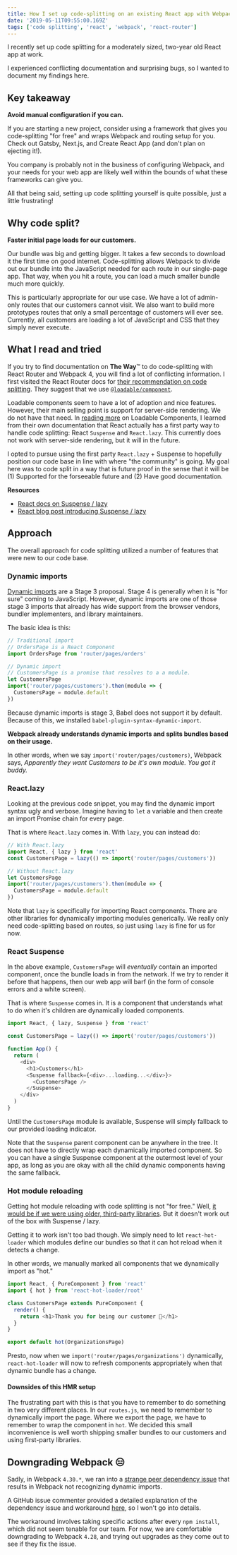 ```yaml
---
title: How I set up code-splitting on an existing React app with Webpack 4, Babel 7, and React Router
date: '2019-05-11T09:55:00.169Z'
tags: ['code splitting', 'react', 'webpack', 'react-router']
---
```


I recently set up code splitting for a moderately sized, two-year old React app at work.

I experienced conflicting documentation and surprising bugs, so I wanted to document my findings here.

## Key takeaway

**Avoid manual configuration if you can.**

If you are starting a new project, consider using a framework that gives you code-splitting "for free" and wraps Webpack and routing setup for you. Check out Gatsby, Next.js, and Create React App (and don't plan on ejecting it!).

You company is probably not in the business of configuring Webpack, and your needs for your web app are likely well within the bounds of what these frameworks can give you.

All that being said, setting up code splitting yourself is quite possible, just a little frustrating!

## Why code split?

**Faster initial page loads for our customers.**

Our bundle was big and getting bigger. It takes a few seconds to download it the first time on good internet. Code-splitting allows Webpack to divide out our bundle into the JavaScript needed for each route in our single-page app. That way, when you hit a route, you can load a much smaller bundle much more quickly.

This is particularly appropriate for our use case. We have a lot of admin-only routes that our customers cannot visit. We also want to build more prototypes routes that only a small percentage of customers will ever see. Currently, all customers are loading a lot of JavaScript and CSS that they simply never execute.

## What I read and tried

If you try to find documentation on **The Way**™️ to do code-splitting with React Router and Webpack 4, you will find a lot of conflicting information. I first visited the React Router docs for [their recommendation on code splitting](https://reacttraining.com/react-router/web/guides/code-splitting). They suggest that we use [`@loadable/component`](https://www.smooth-code.com/open-source/loadable-components/docs/getting-started/).

Loadable components seem to have a lot of adoption and nice features. However, their main selling point is support for server-side rendering. We do not have that need. In [reading more](https://www.smooth-code.com/open-source/loadable-components/docs/loadable-vs-react-lazy/) on Loadable Components, I learned from their own documentation that React actually has a first party way to handle code splitting: React `Suspense` and `React.lazy`. This currently does not work with server-side rendering, but it will in the future.

I opted to pursue using the first party `React.lazy` + Suspense to hopefully position our code base in line with where "the community" is going. My goal here was to code split in a way that is future proof in the sense that it will be (1) Supported for the forseeable future and (2) Have good documentation.

**Resources**

- [React docs on Suspense / lazy](https://reactjs.org/docs/react-api.html#reactlazy)
- [React blog post introducing Suspense / lazy](https://reactjs.org/blog/2018/10/23/react-v-16-6.html#reactlazy-code-splitting-with-suspense)

## Approach

The overall approach for code splitting utilized a number of features that were new to our code base.

### Dynamic imports

[Dynamic imports](https://developer.mozilla.org/en-US/docs/Web/JavaScript/Reference/Statements/import) are a Stage 3 proposal. Stage 4 is generally when it is "for sure" coming to JavaScript. However, dynamic imports are one of those stage 3 imports that already has wide support from the browser vendors, bundler implementers, and library maintainers.

The basic idea is this:

```js
// Traditional import
// OrdersPage is a React Component
import OrdersPage from 'router/pages/orders'

// Dynamic import
// CustomersPage is a promise that resolves to a a module.
let CustomersPage
import('router/pages/customers').then(module => {
  CustomersPage = module.default
})
```

Because dynamic imports is stage 3, Babel does not support it by default. Because of this, we installed `babel-plugin-syntax-dynamic-import`.

**Webpack already understands dynamic imports and splits bundles based on their usage.**

In other words, when we say `import('router/pages/customers)`, Webpack says, _Apparently they want Customers to be it's own module. You got it buddy._

### React.lazy

Looking at the previous code snippet, you may find the dynamic import syntax ugly and verbose. Imagine having to `let` a variable and then create an import Promise chain for every page.

That is where `React.lazy` comes in. With `lazy`, you can instead do:

```js
// With React.lazy
import React, { lazy } from 'react'
const CustomersPage = lazy(() => import('router/pages/customers'))

// Without React.lazy
let CustomersPage
import('router/pages/customers').then(module => {
  CustomersPage = module.default
})
```

Note that `lazy` is specifically for importing React components. There are other libraries for dynamically importing modules generically. We really only need code-splitting based on routes, so just using `lazy` is fine for us for now.

### React Suspense

In the above example, `CustomersPage` will _eventually_ contain an imported component, once the bundle loads in from the network. If we try to render it before that happens, then our web app will barf (in the form of console errors and a white screen).

That is where `Suspense` comes in. It is a component that understands what to do when it's children are dynamically loaded components.

```js
import React, { lazy, Suspense } from 'react'

const CustomersPage = lazy(() => import('router/pages/customers'))

function App() {
  return (
    <div>
      <h1>Customers</h1>
      <Suspense fallback={<div>...loading...</div>}>
        <CustomersPage />
      </Suspense>
    </div>
  )
}
```

Until the `CustomersPage` module is available, Suspense will simply fallback to our provided loading indicator.

Note that the `Suspense` parent component can be anywhere in the tree. It does not have to directly wrap each dynamically imported component. So you can have a single Suspense component at the outermost level of your app, as long as you are okay with all the child dynamic components having the same fallback.

### Hot module reloading

Getting hot module reloading with code splitting is not "for free." Well, [it would be if we were using older, third-party libraries](https://github.com/gaearon/react-hot-loader#code-splitting). But it doesn't work out of the box with Suspense / lazy.

Getting it to work isn't too bad though. We simply need to let `react-hot-loader` which modules define our bundles so that it can hot reload when it detects a change.

In other words, we manually marked all components that we dynamically import as "hot."

```js
import React, { PureComponent } from 'react'
import { hot } from 'react-hot-loader/root'

class CustomersPage extends PureComponent {
  render() {
    return <h1>Thank you for being our customer 🙏</h1>
  }
}

export default hot(OrganizationsPage)
```

Presto, now when we `import('router/pages/organizations')` dynamically, `react-hot-loader` will now to refresh components appropriately when that dynamic bundle has a change.

#### Downsides of this HMR setup

The frustrating part with this is that you have to remember to do something in two very different places. In our `routes.js`, we need to remember to dynamically import the page. Where we export the page, we have to remember to wrap the component in `hot`. We decided this small inconvenience is well worth shipping smaller bundles to our customers and using first-party libraries.

## Downgrading Webpack 😑

Sadly, in Webpack `4.30.*`, we ran into a [strange peer dependency issue](https://github.com/webpack/webpack/issues/8656) that results in Webpack not recognizing dynamic imports.

A GitHub issue commenter provided a detailed explanation of the dependency issue and workaround [here](https://github.com/webpack/webpack/issues/8656#issuecomment-456010969), so I won't go into details.

The workaround involves taking specific actions after every `npm install`, which did not seem tenable for our team. For now, we are comfortable downgrading to Webpack `4.28`, and trying out upgrades as they come out to see if they fix the issue.
